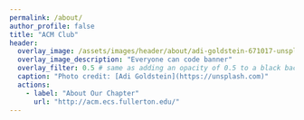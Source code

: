```yaml
---
permalink: /about/
author_profile: false
title: "ACM Club"
header:
  overlay_image: /assets/images/header/about/adi-goldstein-671017-unsplash.jpg
  overlay_image_description: "Everyone can code banner"
  overlay_filter: 0.5 # same as adding an opacity of 0.5 to a black background
  caption: "Photo credit: [Adi Goldstein](https://unsplash.com)"
  actions:
    - label: "About Our Chapter"
      url: "http://acm.ecs.fullerton.edu/"
---
```

